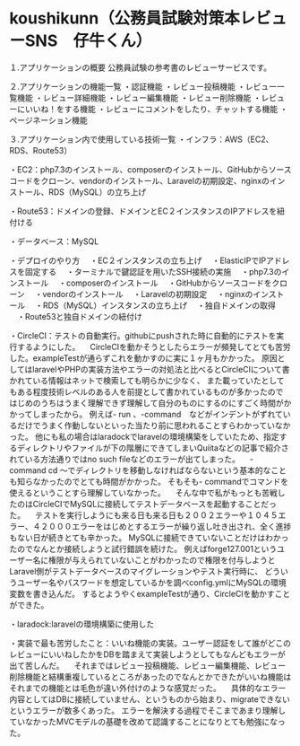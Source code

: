 # koushikunn（公務員試験対策本レビューSNS　仔牛くん）
１.アプリケーションの概要
公務員試験の参考書のレビューサービスです。

２.アプリケーションの機能一覧
・認証機能
・レビュー投稿機能
・レビュー一覧機能
・レビュー詳細機能
・レビュー編集機能
・レビュー削除機能
・レビューにいいね！をする機能
・レビューにコメントをしたり、チャットする機能
・ページネーション機能

３.アプリケーション内で使用している技術一覧
・インフラ：AWS（EC2、RDS、Route53）

・EC2：php7.3のインストール、composerのインストール、GitHubからソースコードをクローン、vendorのインストール、Laravelの初期設定、nginxのインストール、RDS（MySQL）の立ち上げ

・Route53：ドメインの登録、ドメインとEC２インスタンスのIPアドレスを紐付ける

・データベース：MySQL

・デプロイのやり方
　・EC２インスタンスの立ち上げ
　・ElasticIPでIPアドレスを固定する
　・ターミナルで鍵認証を用いたSSH接続の実施
　・php7.3のインストール
　・composerのインストール
　・GitHubからソースコードをクローン
　・vendorのインストール
　・Laravelの初期設定
　・nginxのインストール
　・RDS（MySQL）インスタンスの立ち上げ
　・独自ドメインの取得
　・Route53と独自ドメインの紐付け
 
 ・CircleCI：テストの自動実行。githubにpushされた時に自動的にテストを実行するようにした。
 　CircleCIを動かそうとしたらエラーが頻発してとても苦労した。exampleTestが通らずこれを動かすのに実に１ヶ月もかかった。
  原因としてはlaravelやPHPの実装方法やエラーの対処法と比べるとCircleCIについて書かれている情報はネットで検索しても明らかに少なく、
  また載っていたとしてもある程度技術レベルのある人を前提として書かれているものが多かったので
  はじめのうちはうまく理解できず理解して自分のものにするのにすごく時間がかかってしまったから。
  例えば- run 、-command　などがインデントがずれているだけでうまく作動しないといった当たり前に思われることすらわかっていなかった。
  他にも私の場合はlaradockでlaravelの環境構築をしていたため、指定するディレクトリやファイルが下の階層にできてしまいQuiitaなどの記事で紹介されている方法通りではno such fileなどのエラーが出てしまった。
  　- command cd 〜でディレクトリを移動しなければならないという基本的なことも知らなかったのでとても時間がかかった。
  そもそも- commandでコマンドを使えるということすら理解していなかった。
　そんな中で私がもっとも苦戦したのはCircleCIでMySQLに接続してテストデータベースを起動することだった。
 　テストを実行しようにも来る日も来る日も２００２エラーや１０４５エラー、４２０００エラーをはじめとするエラーが繰り返し吐き出され、全く進捗もない日が続きとても辛かった。
  MySQLに接続できていないことだけはわかったのでなんとか接続しようと試行錯誤を続けた。
  例えばforge127.001というユーザー名に権限が与えられていないことがわかったので権限を付与しようとLaravel側がテストデータベースのマイグレーションやテスト実行時に、
  どういうユーザー名やパスワードを想定しているかを調べconfig.ymlにMySQLの環境変数を書き込んだ。
  するとようやくexampleTestが通り、CircleCIを動かすことができた。
  
 ・laradock:laravelの環境構築に使用した
 
 ・実装で最も苦労したこと：いいね機能の実装。ユーザー認証をして誰がどこのレビューにいいねしたかをDBを踏まえて実装しようとしてもなんどもエラーが出て苦しんだ。
 　それまではレビュー投稿機能、レビュー編集機能、レビュー削除機能と結構重複しているところがあったのでなんとかできたがいいね機能はそれまでの機能とは毛色が違い外付けのような感覚だった。
  　具体的なエラー内容としてはDBに接続していません、というものから始まり、migrateできないというエラーが数多くあった。
   エラーを解決する過程でそこまであまり理解していなかったMVCモデルの基礎を改めて認識することになりとても勉強になった。

